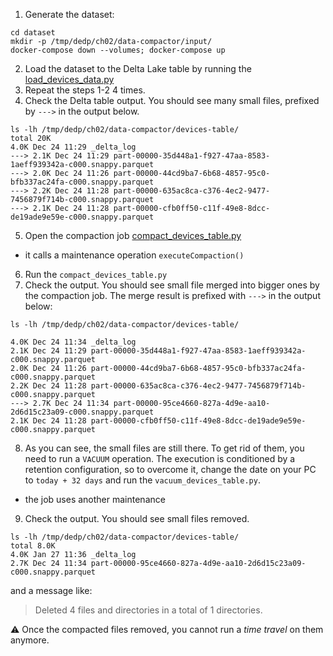 1. Generate the dataset:
```
cd dataset
mkdir -p /tmp/dedp/ch02/data-compactor/input/
docker-compose down --volumes; docker-compose up
```
2. Load the dataset to the Delta Lake table by running the [load_devices_data.py](load_devices_data.py)
3. Repeat the steps 1-2 4 times.
4. Check the Delta table output. You should see many small files, prefixed by `--->` in the output below.
```
ls -lh /tmp/dedp/ch02/data-compactor/devices-table/
total 20K
4.0K Dec 24 11:29 _delta_log
---> 2.1K Dec 24 11:29 part-00000-35d448a1-f927-47aa-8583-1aeff939342a-c000.snappy.parquet
---> 2.0K Dec 24 11:26 part-00000-44cd9ba7-6b68-4857-95c0-bfb337ac24fa-c000.snappy.parquet
---> 2.2K Dec 24 11:28 part-00000-635ac8ca-c376-4ec2-9477-7456879f714b-c000.snappy.parquet
---> 2.1K Dec 24 11:28 part-00000-cfb0ff50-c11f-49e8-8dcc-de19ade9e59e-c000.snappy.parquet
```
5. Open the compaction job [compact_devices_table.py](compact_devices_table.py)
* it calls a maintenance operation `executeCompaction()`
6. Run the `compact_devices_table.py`
7. Check the output. You should see small file merged into bigger ones by the compaction job. The merge result 
is prefixed with `--->` in the output below:
```
ls -lh /tmp/dedp/ch02/data-compactor/devices-table/

4.0K Dec 24 11:34 _delta_log
2.1K Dec 24 11:29 part-00000-35d448a1-f927-47aa-8583-1aeff939342a-c000.snappy.parquet
2.0K Dec 24 11:26 part-00000-44cd9ba7-6b68-4857-95c0-bfb337ac24fa-c000.snappy.parquet
2.2K Dec 24 11:28 part-00000-635ac8ca-c376-4ec2-9477-7456879f714b-c000.snappy.parquet
---> 2.7K Dec 24 11:34 part-00000-95ce4660-827a-4d9e-aa10-2d6d15c23a09-c000.snappy.parquet
2.1K Dec 24 11:28 part-00000-cfb0ff50-c11f-49e8-8dcc-de19ade9e59e-c000.snappy.parquet
```
8. As you can see, the small files are still there. To get rid of them, you need to run a `VACUUM` operation.
   The execution is conditioned by a retention configuration, so to overcome it, change the date on your PC 
   to `today + 32 days` and run the `vacuum_devices_table.py`.
* the job uses another maintenance 
9. Check the output. You should see small files removed. 
```
ls -lh /tmp/dedp/ch02/data-compactor/devices-table/
total 8.0K
4.0K Jan 27 11:36 _delta_log
2.7K Dec 24 11:34 part-00000-95ce4660-827a-4d9e-aa10-2d6d15c23a09-c000.snappy.parquet
```
and a message like:
> Deleted 4 files and directories in a total of 1 directories.
 
⚠️ Once the compacted files removed, you cannot run a _time travel_ on them anymore.